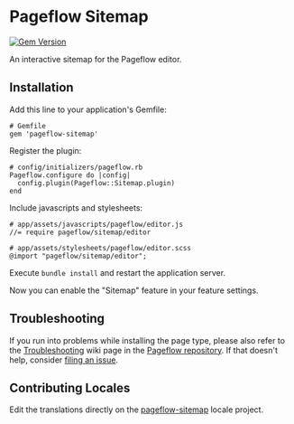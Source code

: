 # Pageflow Sitemap

[![Gem Version](https://badge.fury.io/rb/pageflow-sitemap.svg)](http://badge.fury.io/rb/pageflow-sitemap)

An interactive sitemap for the Pageflow editor.

## Installation

Add this line to your application's Gemfile:

    # Gemfile
    gem 'pageflow-sitemap'

Register the plugin:

    # config/initializers/pageflow.rb
    Pageflow.configure do |config|
      config.plugin(Pageflow::Sitemap.plugin)
    end

Include javascripts and stylesheets:

    # app/assets/javascripts/pageflow/editor.js
    //= require pageflow/sitemap/editor

    # app/assets/stylesheets/pageflow/editor.scss
    @import "pageflow/sitemap/editor";

Execute `bundle install` and restart the application server.

Now you can enable the "Sitemap" feature in your feature settings.

## Troubleshooting

If you run into problems while installing the page type, please also
refer to the
[Troubleshooting](https://github.com/codevise/pageflow/wiki/Troubleshooting)
wiki page in the
[Pageflow repository](https://github.com/codevise/pageflow). If that
doesn't help, consider
[filing an issue](https://github.com/codevise/pageflow-sitemap/issues).

## Contributing Locales

Edit the translations directly on the
[pageflow-sitemap](http://www.localeapp.com/projects/public?search=tf/pageflow-sitemap)
locale project.
